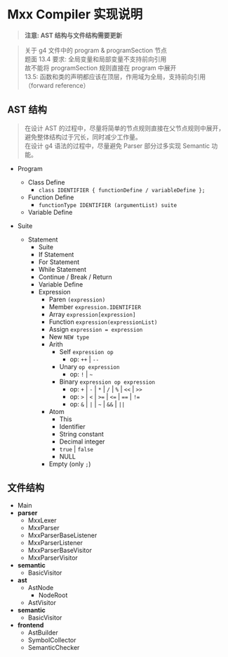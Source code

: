 # Mxx Compiler 实现说明

> **注意: AST 结构与文件结构需要更新**

> 关于 g4 文件中的 program & programSection 节点\
> 题面 13.4 要求: 全局变量和局部变量不支持前向引用\
> 故不能将 programSection 规则直接在 program 中展开\
> 13.5: 函数和类的声明都应该在顶层，作用域为全局，支持前向引用（forward reference）

## AST 结构

> 在设计 AST 的过程中，尽量将简单的节点规则直接在父节点规则中展开，避免整体结构过于冗长，同时减少工作量。\
> 在设计 g4 语法的过程中，尽量避免 Parser 部分过多实现 Semantic 功能。

- Program
    - Class Define
        - `class IDENTIFIER { functionDefine / variableDefine };`
    - Function Define
        - `functionType IDENTIFIER (argumentList) suite`
    - Variable Define

- Suite
    - Statement
        - Suite
        - If Statement
        - For Statement
        - While Statement
        - Continue / Break / Return
        - Variable Define
        - Expression
            - Paren `(expression)`
            - Member `expression.IDENTIFIER`
            - Array `expression[expression]`
            - Function `expression(expressionList)`
            - Assign `expression = expression`
            - New `NEW type`
            - Arith
                - Self `expression op`
                    - op: `++` | `--`
                - Unary `op expression`
                    - op: `!` | `~`
                - Binary `expression op expression`
                    - op: `+` | `-` | `*` | `/` | `%` | `<<` | `>>`
                    - op: `>` | `<` | `>=` | `<=` | `==` | `!=`
                    - op: `&` | `|` | `~` | `&&` | `||`
            - Atom
                - This
                - Identifier
                - String constant
                - Decimal integer
                - `true` | `false`
                - NULL
            - Empty (only `;`)

## 文件结构

- Main
- **parser**
    - MxxLexer
    - MxxParser
    - MxxParserBaseListener
    - MxxParserListener
    - MxxParserBaseVisitor
    - MxxParserVisitor
- **semantic**
    - BasicVisitor
- **ast**
    - AstNode
        - NodeRoot
    - AstVisitor
- **semantic**
    - BasicVisitor
- **frontend**
    - AstBuilder
    - SymbolCollector
    - SemanticChecker